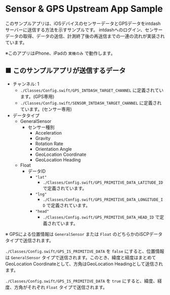 # Sensor & GPS Upstream App Sample
このサンプルアプリは、iOSデバイスのセンサーデータとGPSデータをintdashサーバーに送信する方法を示すサンプルです。
intdashへのログイン、センサーデータの取得、データの送信、計測終了後の再送信までの一連の流れが実装されています。

※このアプリはiPhone、iPadの `実機のみ` で動作します。

## ■ このサンプルアプリが送信するデータ

- チャンネル: 1
    - `./Classes/Config.swift/GPS_INTDASH_TARGET_CHANNEL` に定義されています。(GPS専用) 
    - `./Classes/Config.swift/SENSOR_INTDASH_TARGET_CHANNEL` に定義されています。(センサー専用) 
-  データタイプ
    - GeneralSensor
        - センサー種別
            - Acceleration
            - Gravity
            - Rotation Rate
            - Orientation Angle
            - GeoLocation Coordinate
            - GeoLocation Heading
    - Float
        - データID
            - `"lat"`
                - `./Classes/Config.swift/GPS_PRIMITIVE_DATA_LATITUDE_ID` で定義されています。
            - `"lng"`
                - `./Classes/Config.swift/GPS_PRIMITIVE_DATA_LONGITUDE_ID` で定義されています。
            - `"head"`
                - `./Classes/Config.swift/GPS_PRIMITIVE_DATA_HEAD_ID` で定義されています。

※ GPSによる位置情報は `GeneralSensor` または `Float` のどちらかのiSCPデータタイプで送信されます。

`./Classes/Config.swift/GPS_IS_PRIMITIVE_DATA` を `false` にすると、位置情報は `GeneralSensor` タイプで送信されます。このとき、緯度と経度はまとめてGeoLocation Coordinateとして、方角はGeoLocation Headingとして送信されます。

`./Classes/Config.swift/GPS_IS_PRIMITIVE_DATA` を `true` にすると、緯度、経度、方角がそれぞれ `Float` タイプで送信されます。
